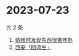 # 2023-07-23

共 2 条

<!-- BEGIN ZHIHUSEARCH -->
<!-- 最后更新时间 Sun Jul 23 2023 00:10:05 GMT+0800 (China Standard Time) -->
1. [结账时发现东西很贵咋办](https://www.zhihu.com/search?q=结账时发现东西很贵咋办)
1. [西安「回流生」](https://www.zhihu.com/search?q=西安「回流生」)
<!-- END ZHIHUSEARCH -->

